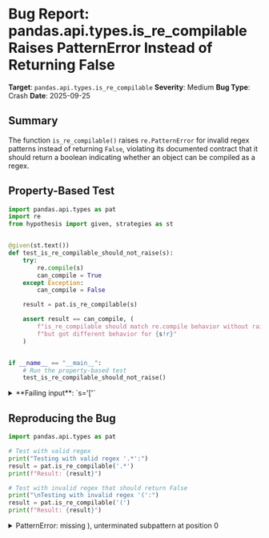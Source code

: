 # Bug Report: pandas.api.types.is_re_compilable Raises PatternError Instead of Returning False

**Target**: `pandas.api.types.is_re_compilable`
**Severity**: Medium
**Bug Type**: Crash
**Date**: 2025-09-25

## Summary

The function `is_re_compilable()` raises `re.PatternError` for invalid regex patterns instead of returning `False`, violating its documented contract that it should return a boolean indicating whether an object can be compiled as a regex.

## Property-Based Test

```python
import pandas.api.types as pat
import re
from hypothesis import given, strategies as st


@given(st.text())
def test_is_re_compilable_should_not_raise(s):
    try:
        re.compile(s)
        can_compile = True
    except Exception:
        can_compile = False

    result = pat.is_re_compilable(s)

    assert result == can_compile, (
        f"is_re_compilable should match re.compile behavior without raising, "
        f"but got different behavior for {s!r}"
    )


if __name__ == "__main__":
    # Run the property-based test
    test_is_re_compilable_should_not_raise()
```

<details>

<summary>
**Failing input**: `s='['`
</summary>
```
  + Exception Group Traceback (most recent call last):
  |   File "/home/npc/pbt/agentic-pbt/worker_/25/hypo.py", line 24, in <module>
  |     test_is_re_compilable_should_not_raise()
  |     ~~~~~~~~~~~~~~~~~~~~~~~~~~~~~~~~~~~~~~^^
  |   File "/home/npc/pbt/agentic-pbt/worker_/25/hypo.py", line 7, in test_is_re_compilable_should_not_raise
  |     def test_is_re_compilable_should_not_raise(s):
  |                    ^^^
  |   File "/home/npc/miniconda/lib/python3.13/site-packages/hypothesis/core.py", line 2124, in wrapped_test
  |     raise the_error_hypothesis_found
  | ExceptionGroup: Hypothesis found 2 distinct failures. (2 sub-exceptions)
  +-+---------------- 1 ----------------
    | Traceback (most recent call last):
    |   File "/home/npc/pbt/agentic-pbt/worker_/25/hypo.py", line 14, in test_is_re_compilable_should_not_raise
    |     result = pat.is_re_compilable(s)
    |   File "/home/npc/miniconda/lib/python3.13/site-packages/pandas/core/dtypes/inference.py", line 188, in is_re_compilable
    |     re.compile(obj)
    |     ~~~~~~~~~~^^^^^
    |   File "/home/npc/miniconda/lib/python3.13/re/__init__.py", line 289, in compile
    |     return _compile(pattern, flags)
    |   File "/home/npc/miniconda/lib/python3.13/re/__init__.py", line 350, in _compile
    |     p = _compiler.compile(pattern, flags)
    |   File "/home/npc/miniconda/lib/python3.13/re/_compiler.py", line 748, in compile
    |     p = _parser.parse(p, flags)
    |   File "/home/npc/miniconda/lib/python3.13/re/_parser.py", line 980, in parse
    |     p = _parse_sub(source, state, flags & SRE_FLAG_VERBOSE, 0)
    |   File "/home/npc/miniconda/lib/python3.13/re/_parser.py", line 459, in _parse_sub
    |     itemsappend(_parse(source, state, verbose, nested + 1,
    |                 ~~~~~~^^^^^^^^^^^^^^^^^^^^^^^^^^^^^^^^^^^^
    |                        not nested and not items))
    |                        ^^^^^^^^^^^^^^^^^^^^^^^^^
    |   File "/home/npc/miniconda/lib/python3.13/re/_parser.py", line 567, in _parse
    |     raise source.error("unterminated character set",
    |                        source.tell() - here)
    | re.PatternError: unterminated character set at position 0
    | Falsifying example: test_is_re_compilable_should_not_raise(
    |     s='[',
    | )
    | Explanation:
    |     These lines were always and only run by failing examples:
    |         /home/npc/miniconda/lib/python3.13/re/_constants.py:38
    |         /home/npc/miniconda/lib/python3.13/re/_parser.py:550
    |         /home/npc/miniconda/lib/python3.13/re/_parser.py:552
    |         /home/npc/miniconda/lib/python3.13/re/_parser.py:566
    |         /home/npc/miniconda/lib/python3.13/re/_parser.py:567
    +---------------- 2 ----------------
    | Traceback (most recent call last):
    |   File "/home/npc/pbt/agentic-pbt/worker_/25/hypo.py", line 14, in test_is_re_compilable_should_not_raise
    |     result = pat.is_re_compilable(s)
    |   File "/home/npc/miniconda/lib/python3.13/site-packages/pandas/core/dtypes/inference.py", line 188, in is_re_compilable
    |     re.compile(obj)
    |     ~~~~~~~~~~^^^^^
    |   File "/home/npc/miniconda/lib/python3.13/re/__init__.py", line 289, in compile
    |     return _compile(pattern, flags)
    |   File "/home/npc/miniconda/lib/python3.13/re/__init__.py", line 350, in _compile
    |     p = _compiler.compile(pattern, flags)
    |   File "/home/npc/miniconda/lib/python3.13/re/_compiler.py", line 748, in compile
    |     p = _parser.parse(p, flags)
    |   File "/home/npc/miniconda/lib/python3.13/re/_parser.py", line 980, in parse
    |     p = _parse_sub(source, state, flags & SRE_FLAG_VERBOSE, 0)
    |   File "/home/npc/miniconda/lib/python3.13/re/_parser.py", line 459, in _parse_sub
    |     itemsappend(_parse(source, state, verbose, nested + 1,
    |                 ~~~~~~^^^^^^^^^^^^^^^^^^^^^^^^^^^^^^^^^^^^
    |                        not nested and not items))
    |                        ^^^^^^^^^^^^^^^^^^^^^^^^^
    |   File "/home/npc/miniconda/lib/python3.13/re/_parser.py", line 686, in _parse
    |     raise source.error("nothing to repeat",
    |                        source.tell() - here + len(this))
    | re.PatternError: nothing to repeat at position 0
    | Falsifying example: test_is_re_compilable_should_not_raise(
    |     s='?',
    | )
    | Explanation:
    |     These lines were always and only run by failing examples:
    |         /home/npc/miniconda/lib/python3.13/re/_constants.py:38
    |         /home/npc/miniconda/lib/python3.13/re/_parser.py:642
    |         /home/npc/miniconda/lib/python3.13/re/_parser.py:686
    +------------------------------------
```
</details>

## Reproducing the Bug

```python
import pandas.api.types as pat

# Test with valid regex
print("Testing with valid regex '.*':")
result = pat.is_re_compilable('.*')
print(f"Result: {result}")

# Test with invalid regex that should return False
print("\nTesting with invalid regex '(':")
result = pat.is_re_compilable('(')
print(f"Result: {result}")
```

<details>

<summary>
PatternError: missing ), unterminated subpattern at position 0
</summary>
```
Testing with valid regex '.*':
Result: True

Testing with invalid regex '(':
Traceback (most recent call last):
  File "/home/npc/pbt/agentic-pbt/worker_/25/repo.py", line 10, in <module>
    result = pat.is_re_compilable('(')
  File "/home/npc/miniconda/lib/python3.13/site-packages/pandas/core/dtypes/inference.py", line 188, in is_re_compilable
    re.compile(obj)
    ~~~~~~~~~~^^^^^
  File "/home/npc/miniconda/lib/python3.13/re/__init__.py", line 289, in compile
    return _compile(pattern, flags)
  File "/home/npc/miniconda/lib/python3.13/re/__init__.py", line 350, in _compile
    p = _compiler.compile(pattern, flags)
  File "/home/npc/miniconda/lib/python3.13/re/_compiler.py", line 748, in compile
    p = _parser.parse(p, flags)
  File "/home/npc/miniconda/lib/python3.13/re/_parser.py", line 980, in parse
    p = _parse_sub(source, state, flags & SRE_FLAG_VERBOSE, 0)
  File "/home/npc/miniconda/lib/python3.13/re/_parser.py", line 459, in _parse_sub
    itemsappend(_parse(source, state, verbose, nested + 1,
                ~~~~~~^^^^^^^^^^^^^^^^^^^^^^^^^^^^^^^^^^^^
                       not nested and not items))
                       ^^^^^^^^^^^^^^^^^^^^^^^^^
  File "/home/npc/miniconda/lib/python3.13/re/_parser.py", line 865, in _parse
    raise source.error("missing ), unterminated subpattern",
                       source.tell() - start)
re.PatternError: missing ), unterminated subpattern at position 0
```
</details>

## Why This Is A Bug

The function `is_re_compilable` violates its documented contract in multiple ways:

1. **API Contract Violation**: The docstring explicitly states the function returns a `bool` indicating whether the object can be compiled as a regex pattern. It should never raise an exception for string inputs.

2. **Python Naming Convention Violation**: Functions prefixed with "is_" in Python are predicates that should return boolean values without side effects or exceptions. This is a well-established convention in the pandas API and Python in general.

3. **Incomplete Error Handling**: The implementation only catches `TypeError` (for non-string inputs like integers) but fails to catch `re.error` and its subclasses like `re.PatternError` that occur when strings contain invalid regex syntax.

4. **Defeats Function Purpose**: Users cannot safely use this function to check if a string is a valid regex without wrapping it in try-except, which completely defeats the purpose of having a checking function. The function exists specifically to provide a safe way to test regex compilability.

5. **Inconsistent with Similar Functions**: Other "is_*" functions in `pandas.api.types` (like `is_number`, `is_hashable`) handle all exceptions and return boolean values consistently.

## Relevant Context

The function is located in `/home/npc/pbt/agentic-pbt/envs/pandas_env/lib/python3.13/site-packages/pandas/core/dtypes/inference.py` at lines 166-192.

The current implementation shows clear intent to handle exceptions (it already catches `TypeError`), but the error handling is incomplete. The function's examples in the docstring demonstrate returning `False` for invalid inputs (like integers), establishing the pattern that should apply to all invalid inputs including malformed regex strings.

Common invalid regex patterns that trigger this bug include:
- `'('` - unterminated parenthesis group
- `'['` - unterminated character class
- `'*'`, `'?'`, `'+'` - quantifiers with nothing to repeat
- `'(?'` - incomplete special group
- `'\'` - incomplete escape sequence

This is particularly problematic when processing user input or data that may contain these characters not intended as regex patterns.

## Proposed Fix

```diff
def is_re_compilable(obj) -> bool:
    """
    Check if the object can be compiled into a regex pattern instance.

    Parameters
    ----------
    obj : The object to check

    Returns
    -------
    bool
        Whether `obj` can be compiled as a regex pattern.

    Examples
    --------
    >>> from pandas.api.types import is_re_compilable
    >>> is_re_compilable(".*")
    True
    >>> is_re_compilable(1)
    False
    """
    try:
        re.compile(obj)
-   except TypeError:
+   except (TypeError, re.error):
        return False
    else:
        return True
```